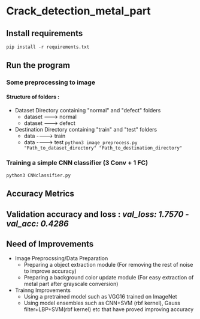 # Crack_detection_metal_part

## Install requirements
  `pip install -r requirements.txt`

## Run the program
  ### Some preprocessing to image 
  #### Structure of folders : 
  * Dataset Directory containing "normal" and "defect" folders
    * dataset ---> normal
    * dataset ---> defect
  * Destination Directory containing "train" and "test" folders 
    * data ----> train
    * data ----> test
  `python3 image_preprocess.py "Path_to_dataset_directory" "Path_to_destination_directory"`
  ### Training a simple CNN classifier (3 Conv + 1 FC)
  `python3 CNNclassifier.py`
  
## Accuracy Metrics 
  ## Validation accuracy and loss : *val_loss: 1.7570 - val_acc: 0.4286*

## Need of Improvements
* Image Preprocssing/Data Preparation
  * Preparing a object extraction module (For removing the rest of noise to improve accuracy)
  * Preparing a background color update module (For easy extraction of metal part after grayscale conversion)
* Trainng Improvements
  * Using a pretrained model such as VGG16 trained on ImageNet
  * Using model ensembles such as CNN+SVM (rbf kernel), Gauss filter+LBP+SVM(rbf kernel) etc that have proved improving accuracy
